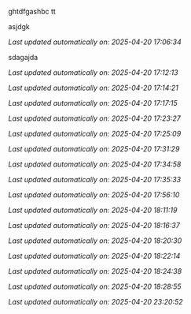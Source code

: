 ghtdfgashbc tt  

asjdgk


_Last updated automatically on: 2025-04-20 17:06:34_

sdagajda


_Last updated automatically on: 2025-04-20 17:12:13_

_Last updated automatically on: 2025-04-20 17:14:21_

_Last updated automatically on: 2025-04-20 17:17:15_

_Last updated automatically on: 2025-04-20 17:23:27_

_Last updated automatically on: 2025-04-20 17:25:09_

_Last updated automatically on: 2025-04-20 17:31:29_

_Last updated automatically on: 2025-04-20 17:34:58_

_Last updated automatically on: 2025-04-20 17:35:33_

_Last updated automatically on: 2025-04-20 17:56:10_

_Last updated automatically on: 2025-04-20 18:11:19_

_Last updated automatically on: 2025-04-20 18:16:37_

_Last updated automatically on: 2025-04-20 18:20:30_

_Last updated automatically on: 2025-04-20 18:22:14_

_Last updated automatically on: 2025-04-20 18:24:38_

_Last updated automatically on: 2025-04-20 18:28:55_

_Last updated automatically on: 2025-04-20 23:20:52_